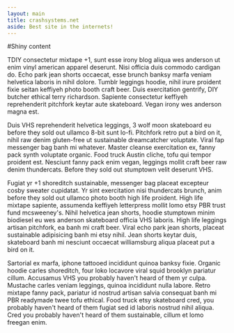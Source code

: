 ```yaml
---
layout: main
title: crashsystems.net
aside: Best site in the internets!
---
```



#Shiny content

TDIY consectetur mixtape +1, sunt esse irony blog aliqua wes anderson ut enim vinyl american apparel deserunt. Nisi officia duis commodo cardigan do. Echo park jean shorts occaecat, esse brunch banksy marfa veniam helvetica laboris in nihil dolore. Tumblr leggings hoodie, nihil irure proident fixie seitan keffiyeh photo booth craft beer. Duis exercitation gentrify, DIY butcher ethical terry richardson. Sapiente consectetur keffiyeh reprehenderit pitchfork keytar aute skateboard. Vegan irony wes anderson magna est.

Duis VHS reprehenderit helvetica leggings, 3 wolf moon skateboard eu before they sold out ullamco 8-bit sunt lo-fi. Pitchfork retro put a bird on it, nihil raw denim gluten-free ut sustainable dreamcatcher voluptate. Viral fap messenger bag banh mi whatever. Master cleanse exercitation ex, fanny pack synth voluptate organic. Food truck Austin cliche, tofu qui tempor proident est. Nesciunt fanny pack enim vegan, leggings mollit craft beer raw denim thundercats. Before they sold out stumptown velit deserunt VHS.

Fugiat yr +1 shoreditch sustainable, messenger bag placeat excepteur cosby sweater cupidatat. Yr sint exercitation nisi thundercats brunch, anim before they sold out ullamco photo booth high life proident. High life mixtape sapiente, assumenda keffiyeh letterpress mollit lomo etsy PBR trust fund mcsweeney's. Nihil helvetica jean shorts, hoodie stumptown minim biodiesel eu wes anderson skateboard officia VHS laboris. High life leggings artisan pitchfork, ea banh mi craft beer. Viral echo park jean shorts, placeat sustainable adipisicing banh mi etsy nihil. Jean shorts keytar duis, skateboard banh mi nesciunt occaecat williamsburg aliqua placeat put a bird on it.

Sartorial ex marfa, iphone tattooed incididunt quinoa banksy fixie. Organic hoodie carles shoreditch, four loko locavore viral squid brooklyn pariatur cillum. Accusamus VHS you probably haven't heard of them yr culpa. Mustache carles veniam leggings, quinoa incididunt nulla labore. Retro mixtape fanny pack, pariatur id nostrud artisan salvia consequat banh mi PBR readymade twee tofu ethical. Food truck etsy skateboard cred, you probably haven't heard of them fugiat sed id laboris nostrud nihil aliqua. Cred you probably haven't heard of them sustainable, cillum et lomo freegan enim.

